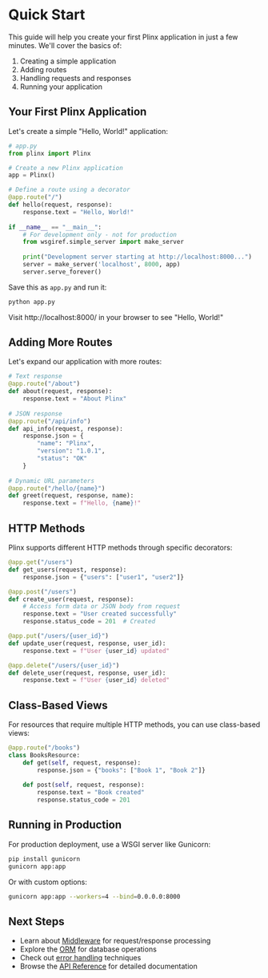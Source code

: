 # Quick Start

This guide will help you create your first Plinx application in just a few minutes. We'll cover the basics of:

1. Creating a simple application
2. Adding routes
3. Handling requests and responses
4. Running your application

## Your First Plinx Application

Let's create a simple "Hello, World!" application:

```python
# app.py
from plinx import Plinx

# Create a new Plinx application
app = Plinx()

# Define a route using a decorator
@app.route("/")
def hello(request, response):
    response.text = "Hello, World!"
    
if __name__ == "__main__":
    # For development only - not for production
    from wsgiref.simple_server import make_server
    
    print("Development server starting at http://localhost:8000...")
    server = make_server('localhost', 8000, app)
    server.serve_forever()
```

Save this as `app.py` and run it:

```bash
python app.py
```

Visit http://localhost:8000/ in your browser to see "Hello, World!"

## Adding More Routes

Let's expand our application with more routes:

```python
# Text response
@app.route("/about")
def about(request, response):
    response.text = "About Plinx"
    
# JSON response
@app.route("/api/info")
def api_info(request, response):
    response.json = {
        "name": "Plinx",
        "version": "1.0.1",
        "status": "OK"
    }
    
# Dynamic URL parameters
@app.route("/hello/{name}")
def greet(request, response, name):
    response.text = f"Hello, {name}!"
```

## HTTP Methods

Plinx supports different HTTP methods through specific decorators:

```python
@app.get("/users")
def get_users(request, response):
    response.json = {"users": ["user1", "user2"]}

@app.post("/users")
def create_user(request, response):
    # Access form data or JSON body from request
    response.text = "User created successfully"
    response.status_code = 201  # Created

@app.put("/users/{user_id}")
def update_user(request, response, user_id):
    response.text = f"User {user_id} updated"

@app.delete("/users/{user_id}")
def delete_user(request, response, user_id):
    response.text = f"User {user_id} deleted"
```

## Class-Based Views

For resources that require multiple HTTP methods, you can use class-based views:

```python
@app.route("/books")
class BooksResource:
    def get(self, request, response):
        response.json = {"books": ["Book 1", "Book 2"]}
        
    def post(self, request, response):
        response.text = "Book created"
        response.status_code = 201
```

## Running in Production

For production deployment, use a WSGI server like Gunicorn:

```bash
pip install gunicorn
gunicorn app:app
```

Or with custom options:

```bash
gunicorn app:app --workers=4 --bind=0.0.0.0:8000
```

## Next Steps

- Learn about [Middleware](../user-guide/middleware.md) for request/response processing
- Explore the [ORM](../orm/introduction.md) for database operations
- Check out [error handling](../user-guide/error-handling.md) techniques
- Browse the [API Reference](../api/applications.md) for detailed documentation